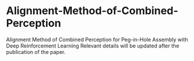 # Alignment-Method-of-Combined-Perception
Alignment Method of Combined Perception for Peg-in-Hole Assembly with Deep Reinforcement Learning
Relevant details will be updated after the publication of the paper.
